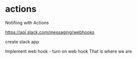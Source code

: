 # actions
Notifiing with Actions



https://api.slack.com/messaging/webhooks

create slack app

Implement web hook - turn on web hook
That is where we are
